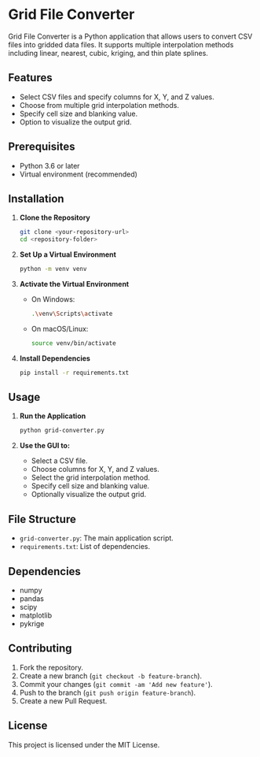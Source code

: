 # Grid File Converter

Grid File Converter is a Python application that allows users to convert CSV files into gridded data files. It supports multiple interpolation methods including linear, nearest, cubic, kriging, and thin plate splines.

## Features

- Select CSV files and specify columns for X, Y, and Z values.
- Choose from multiple grid interpolation methods.
- Specify cell size and blanking value.
- Option to visualize the output grid.

## Prerequisites

- Python 3.6 or later
- Virtual environment (recommended)

## Installation

1. **Clone the Repository**

   ```bash
   git clone <your-repository-url>
   cd <repository-folder>
   ```

2. **Set Up a Virtual Environment**

   ```bash
   python -m venv venv
   ```

3. **Activate the Virtual Environment**

   - On Windows:
     ```bash
     .\venv\Scripts\activate
     ```
   - On macOS/Linux:
     ```bash
     source venv/bin/activate
     ```

4. **Install Dependencies**

   ```bash
   pip install -r requirements.txt
   ```

## Usage

1. **Run the Application**

   ```bash
   python grid-converter.py
   ```

2. **Use the GUI to:**

   - Select a CSV file.
   - Choose columns for X, Y, and Z values.
   - Select the grid interpolation method.
   - Specify cell size and blanking value.
   - Optionally visualize the output grid.

## File Structure

- `grid-converter.py`: The main application script.
- `requirements.txt`: List of dependencies.

## Dependencies

- numpy
- pandas
- scipy
- matplotlib
- pykrige

## Contributing

1. Fork the repository.
2. Create a new branch (`git checkout -b feature-branch`).
3. Commit your changes (`git commit -am 'Add new feature'`).
4. Push to the branch (`git push origin feature-branch`).
5. Create a new Pull Request.

## License

This project is licensed under the MIT License.
